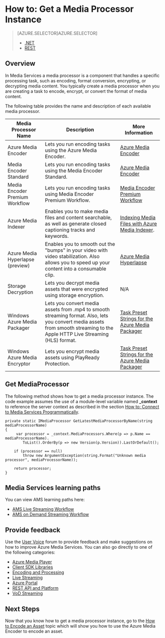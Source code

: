 <properties 
    pageTitle="How to Create a Media Processor | Microsoft Azure" 
    description="Learn how to create a media processor component to encode, convert format, encrypt, or decrypt media content for Azure Media Services. Code samples are written in C# and use the Media Services SDK for .NET." 
    services="media-services" 
    documentationCenter="" 
    authors="juliako" 
    manager="dwrede" 
    editor=""/>

<tags 
    ms.service="media-services" 
    ms.workload="media" 
    ms.tgt_pltfrm="na" 
    ms.devlang="na" 
    ms.topic="article" 
    ms.date="12/05/2015" 
    ms.author="juliako"/>


# How to: Get a Media Processor Instance
> [AZURE.SELECTOR]AZURE.SELECTOR]
> 
> * [.NET](media-services-get-media-processor.md)
> * [REST](media-services-rest-get-media-processor.md)
> 
> 
## Overview
In Media Services a media processor is a component that handles a specific processing task, such as encoding, format conversion, encrypting, or decrypting media content. You typically create a media processor when you are creating a task to encode, encrypt, or convert the format of media content.

The following table provides the name and description of each available media processor.

| Media Processor Name | Description | More Information |
| --- | --- | --- |
| Azure Media Encoder |Lets you run encoding tasks using the Azure Media Encoder. |[Azure Media Encoder](media-services-encode-asset.md#azure_media_encoder) |
| Media Encoder Standard |Lets you run encoding tasks using the Media Encoder Standard. |[Azure Media Encoder](media-services-encode-asset.md#media_encoder_standard) |
| Media Encoder Premium Workflow |Lets you run encoding tasks using Media Encoder Premium Workflow. |[Media Encoder Premium Workflow](media-services-encode-asset.md#media_encoder_premium_wokrflow) |
| Azure Media Indexer |Enables you to make media files and content searchable, as well as generate closed captioning tracks and keywords. |[Indexing Media Files with Azure Media Indexer](media-services-index-content.md). |
| Azure Media Hyperlapse (preview) |Enables you to smooth out the "bumps" in your video with video stabilization. Also allows you to speed up your content into a consumable clip. |[Azure Media Hyperlapse](https://azure.microsoft.com/blog/?p=286281preview=1_ppp=61e1a0b3db)</a> |
| Storage Decryption |Lets you decrypt media assets that were encrypted using storage encryption. |N/A |
| Windows  Azure Media Packager |Lets you convert media assets from .mp4 to smooth streaming format. Also, lets you convert media assets from smooth streaming to the Apple HTTP Live Streaming (HLS) format. |[Task Preset Strings for the Azure Media Packager](http://msdn.microsoft.com/library/hh973635.aspx) |
| Windows  Azure Media Encryptor |Lets you encrypt media assets using PlayReady Protection. |[Task Preset Strings for the Azure Media Packager](http://msdn.microsoft.com/library/hh973610.aspx) |

## Get MediaProcessor
The following method shows how to get a media processor instance. The code example assumes the use of a module-level variable named **_context** to reference the server context as described in the section [How to: Connect to Media Services Programmatically](../media-services-set-up-computer/.md).

    private static IMediaProcessor GetLatestMediaProcessorByName(string mediaProcessorName)
    {
         var processor = _context.MediaProcessors.Where(p => p.Name == mediaProcessorName).
            ToList().OrderBy(p => new Version(p.Version)).LastOrDefault();

        if (processor == null)
            throw new ArgumentException(string.Format("Unknown media processor", mediaProcessorName));

        return processor;
    }


## Media Services learning paths
You can view AMS learning paths here:

- [AMS Live Streaming Workflow](https://azure.microsoft.com/documentation/learning-paths/media-services-streaming-live/)
- [AMS on Demand Streaming Workflow](https://azure.microsoft.com/documentation/learning-paths/media-services-streaming-on-demand/)

## Provide feedback
Use the [User Voice](http://go.microsoft.com/fwlink/?linkid=698785&clcid=0x409) forum to provide feedback and make suggestions on how to improve Azure Media Services. You can also go directly to one of the following categories: 

- [Azure Media Player](https://feedback.azure.com/forums/169396-media-services/category/109320-azure-media-player/)
- [Client SDK Libraries](https://feedback.azure.com/forums/169396-media-services/category/144435-client-sdks/)
- [Encoding and Processing](https://feedback.azure.com/forums/169396-media-services/category/144411-encoding-and-processing/)
- [Live Streaming](https://feedback.azure.com/forums/169396-media-services/category/144414-live-streaming/)
- [Azure Portal](https://feedback.azure.com/forums/169396-media-services/category/144432-portal/)
- [REST API and Platform](https://feedback.azure.com/forums/169396-media-services/category/144423-rest-api-and-platform/)
- [VoD Streaming](https://feedback.azure.com/forums/169396-media-services/category/144429-vod-streaming/)

## Next Steps
Now that you know how to get a media processor instance, go to the [How to Encode an Asset](media-services-encode-asset.md) topic which will show you how to use the Azure Media Encoder to encode an asset.

[How to Encode an Asset]: media-services-encode-asset.md
[Task Preset Strings for the Azure Media Encoder]: http://msdn.microsoft.com/library/jj129582.aspx
[How to: Connect to Media Services Programmatically]: ../media-services-set-up-computer/ 
